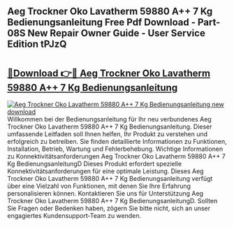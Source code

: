 ## Aeg Trockner Oko Lavatherm 59880 A++ 7 Kg Bedienungsanleitung Free Pdf Download - Part-08S New Repair Owner Guide - User Service Edition tPJzQ

# <h2><a href="http://df0tiz.blite.top/?on=Aeg+Trockner+Oko+Lavatherm+59880+A%2b%2b+7+Kg+Bedienungsanleitung">🔗Download 👉🔴 Aeg Trockner Oko Lavatherm 59880 A++ 7 Kg Bedienungsanleitung</a></h2>

[![Aeg Trockner Oko Lavatherm 59880 A++ 7 Kg Bedienungsanleitung new download](https://i.imgur.com/lujVjoI.png)](http://df0tiz.blite.top/?on=Aeg+Trockner+Oko+Lavatherm+59880+A%2b%2b+7+Kg+Bedienungsanleitung)
Willkommen bei der Bedienungsanleitung für Ihr neu verbundenes Aeg Trockner Oko Lavatherm 59880 A++ 7 Kg Bedienungsanleitung. Dieser umfassende Leitfaden soll Ihnen helfen, Ihr Produkt zu verstehen und erfolgreich zu betreiben. Sie finden detaillierte Informationen zu Funktionen, Installation, Betrieb, Wartung und Fehlerbehebung. Wichtige Informationen zu Konnektivitätsanforderungen Aeg Trockner Oko Lavatherm 59880 A++ 7 Kg BedienungsanleitungD Dieses Produkt erfordert spezielle Konnektivitätsanforderungen für eine optimale Leistung. Dieses Aeg Trockner Oko Lavatherm 59880 A++ 7 Kg Bedienungsanleitung verfügt über eine Vielzahl von Funktionen, mit denen Sie Ihre Erfahrung personalisieren können. Kontaktieren Sie uns für Unterstützung Aeg Trockner Oko Lavatherm 59880 A++ 7 Kg BedienungsanleitungD. Sollten Sie Fragen oder Bedenken haben, zögern Sie bitte nicht, sich an unser engagiertes Kundensupport-Team zu wenden.

